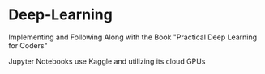 # Deep-Learning
Implementing and Following Along with the Book "Practical Deep Learning for Coders"

Jupyter Notebooks use Kaggle and utilizing its cloud GPUs 

